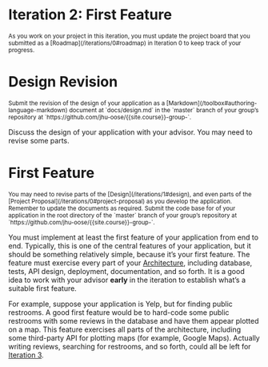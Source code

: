 # Iteration 2: First Feature

<small>
As you work on your project in this iteration, you must update the project board that you submitted as a [Roadmap](/iterations/0#roadmap) in Iteration 0 to keep track of your progress.
</small>

# Design Revision

<small>
Submit the revision of the design of your application as a [Markdown](/toolbox#authoring-language-markdown) document at `docs/design.md` in the `master` branch of your group’s repository at `https://github.com/jhu-oose/{{site.course}}-group-<identifier>`.
</small>

Discuss the design of your application with your advisor. You may need to revise some parts.

# First Feature

<small>
You may need to revise parts of the [Design](/iterations/1#design), and even parts of the [Project Proposal](/iterations/0#project-proposal) as you develop the application. Remember to update the documents as required.
</small>

<small>
Submit the code base for of your application in the root directory of the `master` branch of your group’s repository at `https://github.com/jhu-oose/{{site.course}}-group-<identifier>`.
</small>

You must implement at least the first feature of your application from end to end. Typically, this is one of the central features of your application, but it should be something relatively simple, because it’s your first feature. The feature must exercise every part of your [Architecture](/iterations/1#architecture), including database, tests, API design, deployment, documentation, and so forth. It is a good idea to work with your advisor **early** in the iteration to establish what’s a suitable first feature.

For example, suppose your application is Yelp, but for finding public restrooms. A good first feature would be to hard-code some public restrooms with some reviews in the database and have them appear plotted on a map. This feature exercises all parts of the architecture, including some third-party API for plotting maps (for example, Google Maps). Actually writing reviews, searching for restrooms, and so forth, could all be left for [Iteration 3](/iterations/3).
